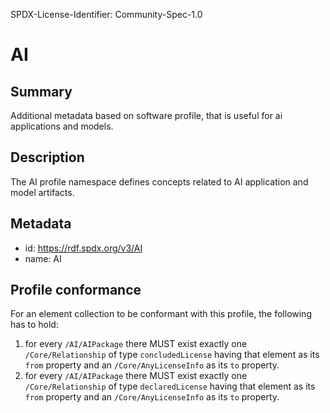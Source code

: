 SPDX-License-Identifier: Community-Spec-1.0

# AI

## Summary

Additional metadata based on software profile, that is useful for ai applications and models.

## Description

The AI profile namespace defines concepts related to AI application and model artifacts.

## Metadata

- id: https://rdf.spdx.org/v3/AI
- name: AI

## Profile conformance

For an element collection to be conformant with this profile,
the following has to hold:

1. for every `/AI/AIPackage` there MUST exist exactly one `/Core/Relationship`
   of type `concludedLicense` having that element as its `from` property
   and an `/Core/AnyLicenseInfo` as its `to` property.
2. for every `/AI/AIPackage` there MUST exist exactly one `/Core/Relationship`
   of type `declaredLicense` having that element as its `from` property
   and an `/Core/AnyLicenseInfo` as its `to` property.
